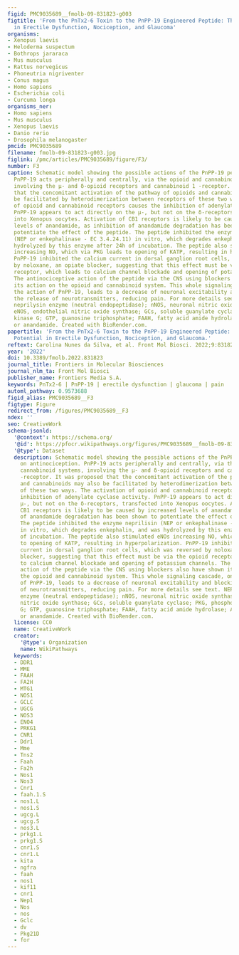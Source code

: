 ```yaml
---
figid: PMC9035689__fmolb-09-831823-g003
figtitle: 'From the PnTx2-6 Toxin to the PnPP-19 Engineered Peptide: Therapeutic Potential
  in Erectile Dysfunction, Nociception, and Glaucoma'
organisms:
- Xenopus laevis
- Heloderma suspectum
- Bothrops jararaca
- Mus musculus
- Rattus norvegicus
- Phoneutria nigriventer
- Conus magus
- Homo sapiens
- Escherichia coli
- Curcuma longa
organisms_ner:
- Homo sapiens
- Mus musculus
- Xenopus laevis
- Danio rerio
- Drosophila melanogaster
pmcid: PMC9035689
filename: fmolb-09-831823-g003.jpg
figlink: /pmc/articles/PMC9035689/figure/F3/
number: F3
caption: Schematic model showing the possible actions of the PnPP-19 peptide on antinociception.
  PnPP-19 acts peripherally and centrally, via the opioid and cannabinoid systems,
  involving the µ- and δ-opioid receptors and cannabinoid 1 -receptor. It was proposed
  that the concomitant activation of the pathway of opioids and cannabinoids may also
  be facilitated by heterodimerization between receptors of these two ways. The activation
  of opioid and cannabinoid receptors causes the inhibition of adenylate cyclase activity.
  PnPP-19 appears to act directly on the µ-, but not on the δ-receptors, transfected
  into Xenopus oocytes. Activation of CB1 receptors is likely to be caused by increased
  levels of anandamide, as inhibition of anandamide degradation has been shown to
  potentiate the effect of the peptide. The peptide inhibited the enzyme neprilisin
  (NEP or enkephalinase - EC 3.4.24.11) in vitro, which degrades enkephalin, and was
  hydrolyzed by this enzyme after 24h of incubation. The peptide also stimulated eNOs
  increasing NO, which via PKG leads to opening of KATP, resulting in hyperpolarization.
  PnPP-19 inhibited the calcium current in dorsal ganglion root cells, which was reversed
  by noloxane, an opiate blocker, suggesting that this effect must be via the opioid
  receptor, which leads to calcium channel blockade and opening of potassium channels.
  The antinociceptive action of the peptide via the CNS using blockers also have shown
  its action on the opioid and cannabinoid system. This whole signaling cascade, on
  the action of PnPP-19, leads to a decrease of neuronal excitability and blocking
  the release of neurotransmitters, reducing pain. For more details see text. NEP,
  neprilysin enzyme (neutral endopeptidase); nNOS, neuronal nitric oxide synthase;
  eNOS, endothelial nitric oxide synthase; GCs, soluble guanylate cyclase; PKG, phosphoprotein
  kinase G; GTP, guanosine triphosphate; FAAH, fatty acid amide hydrolase; AEA, N-arachidonoylethanolamine
  or anandamide. Created with BioRender.com.
papertitle: 'From the PnTx2-6 Toxin to the PnPP-19 Engineered Peptide: Therapeutic
  Potential in Erectile Dysfunction, Nociception, and Glaucoma.'
reftext: Carolina Nunes da Silva, et al. Front Mol Biosci. 2022;9:831823.
year: '2022'
doi: 10.3389/fmolb.2022.831823
journal_title: Frontiers in Molecular Biosciences
journal_nlm_ta: Front Mol Biosci
publisher_name: Frontiers Media S.A.
keywords: PnTx2-6 | PnPP-19 | erectile dysfunction | glaucoma | pain
automl_pathway: 0.9573688
figid_alias: PMC9035689__F3
figtype: Figure
redirect_from: /figures/PMC9035689__F3
ndex: ''
seo: CreativeWork
schema-jsonld:
  '@context': https://schema.org/
  '@id': https://pfocr.wikipathways.org/figures/PMC9035689__fmolb-09-831823-g003.html
  '@type': Dataset
  description: Schematic model showing the possible actions of the PnPP-19 peptide
    on antinociception. PnPP-19 acts peripherally and centrally, via the opioid and
    cannabinoid systems, involving the µ- and δ-opioid receptors and cannabinoid 1
    -receptor. It was proposed that the concomitant activation of the pathway of opioids
    and cannabinoids may also be facilitated by heterodimerization between receptors
    of these two ways. The activation of opioid and cannabinoid receptors causes the
    inhibition of adenylate cyclase activity. PnPP-19 appears to act directly on the
    µ-, but not on the δ-receptors, transfected into Xenopus oocytes. Activation of
    CB1 receptors is likely to be caused by increased levels of anandamide, as inhibition
    of anandamide degradation has been shown to potentiate the effect of the peptide.
    The peptide inhibited the enzyme neprilisin (NEP or enkephalinase - EC 3.4.24.11)
    in vitro, which degrades enkephalin, and was hydrolyzed by this enzyme after 24h
    of incubation. The peptide also stimulated eNOs increasing NO, which via PKG leads
    to opening of KATP, resulting in hyperpolarization. PnPP-19 inhibited the calcium
    current in dorsal ganglion root cells, which was reversed by noloxane, an opiate
    blocker, suggesting that this effect must be via the opioid receptor, which leads
    to calcium channel blockade and opening of potassium channels. The antinociceptive
    action of the peptide via the CNS using blockers also have shown its action on
    the opioid and cannabinoid system. This whole signaling cascade, on the action
    of PnPP-19, leads to a decrease of neuronal excitability and blocking the release
    of neurotransmitters, reducing pain. For more details see text. NEP, neprilysin
    enzyme (neutral endopeptidase); nNOS, neuronal nitric oxide synthase; eNOS, endothelial
    nitric oxide synthase; GCs, soluble guanylate cyclase; PKG, phosphoprotein kinase
    G; GTP, guanosine triphosphate; FAAH, fatty acid amide hydrolase; AEA, N-arachidonoylethanolamine
    or anandamide. Created with BioRender.com.
  license: CC0
  name: CreativeWork
  creator:
    '@type': Organization
    name: WikiPathways
  keywords:
  - DDR1
  - MME
  - FAAH
  - FA2H
  - MTG1
  - NOS1
  - GCLC
  - UGCG
  - NOS3
  - ENO4
  - PRKG1
  - CNR1
  - Ddr1
  - Mme
  - Tns2
  - Faah
  - Fa2h
  - Nos1
  - Nos3
  - Cnr1
  - faah.1.S
  - nos1.L
  - nos1.S
  - ugcg.L
  - ugcg.S
  - nos3.L
  - prkg1.L
  - prkg1.S
  - cnr1.S
  - cnr1.L
  - kita
  - ngfra
  - faah
  - nos1
  - kif11
  - cnr1
  - Nep1
  - Nos
  - nos
  - Gclc
  - dv
  - Pkg21D
  - for
---
```

